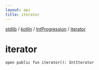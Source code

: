```yaml
---
layout: api
title: iterator
---
```

[stdlib](../../index.html) / [kotlin](../index.html) / [IntProgression](index.html) / [iterator](iterator.html)

# iterator

```
open public fun iterator(): IntIterator
```
